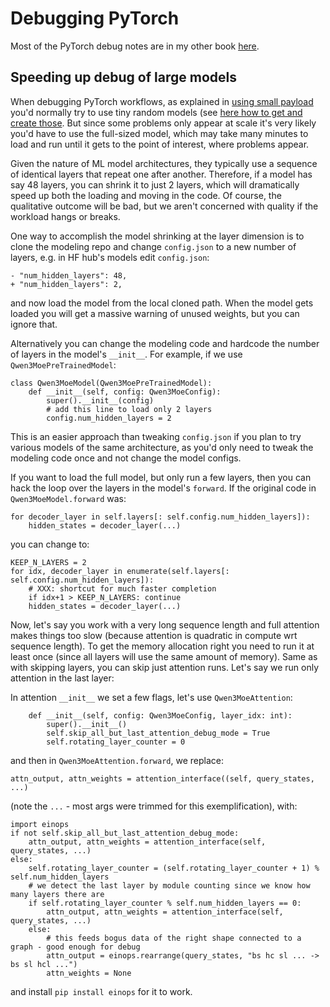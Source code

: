 # Debugging PyTorch

Most of the PyTorch debug notes are in my other book [here](https://github.com/stas00/ml-engineering/blob/master/debug/pytorch.md).

## Speeding up debug of large models

When debugging PyTorch workflows, as explained in [using small payload](../methodology#2-small-payload) you'd normally try to use tiny random models (see [here how to get and create those](https://github.com/stas00/ml-engineering/blob/master/debug/make-tiny-models-tokenizers-datasets.md). But since some problems only appear at scale it's very likely you'd have to use the full-sized model, which may take many minutes to load and run until it gets to the point of interest, where problems appear.

Given the nature of ML model architectures, they typically use a sequence of identical layers that repeat one after another. Therefore, if a model has say 48 layers, you can shrink it to just 2 layers, which will dramatically speed up both the loading and moving in the code. Of course, the qualitative outcome will be bad, but we aren't concerned with quality if the workload hangs or breaks.

One way to accomplish the model shrinking at the layer dimension is to clone the modeling repo and change `config.json` to a new number of layers, e.g. in HF hub's models edit `config.json`:
```
- "num_hidden_layers": 48,
+ "num_hidden_layers": 2,
```
and now load the model from the local cloned path. When the model gets loaded you will get a massive warning of unused weights, but you can ignore that.

Alternatively you can change the modeling code and hardcode the number of layers in the model's `__init__`. For example, if we use `Qwen3MoePreTrainedModel`:

```
class Qwen3MoeModel(Qwen3MoePreTrainedModel):
    def __init__(self, config: Qwen3MoeConfig):
        super().__init__(config)
        # add this line to load only 2 layers
        config.num_hidden_layers = 2
```

This is an easier approach than tweaking `config.json` if you plan to try various models of the same architecture, as you'd only need to tweak the modeling code once and not change the model configs.

If you want to load the full model, but only run a few layers, then you can hack the loop over the layers in the model's `forward`. If the original code in `Qwen3MoeModel.forward` was:

```
for decoder_layer in self.layers[: self.config.num_hidden_layers]):
    hidden_states = decoder_layer(...)
```
you can change to:
```
KEEP_N_LAYERS = 2
for idx, decoder_layer in enumerate(self.layers[: self.config.num_hidden_layers]):
    # XXX: shortcut for much faster completion
    if idx+1 > KEEP_N_LAYERS: continue
    hidden_states = decoder_layer(...)
```

Now, let's say you work with a very long sequence length and full attention makes things too slow (because attention is quadratic in compute wrt sequence length). To get the memory allocation right you need to run it at least once (since all layers will use the same amount of memory). Same as with skipping layers, you can skip just attention runs. Let's say we run only attention in the last layer:

In attention `__init__` we set a few flags, let's use `Qwen3MoeAttention`:
```
    def __init__(self, config: Qwen3MoeConfig, layer_idx: int):
        super().__init__()
        self.skip_all_but_last_attention_debug_mode = True
        self.rotating_layer_counter = 0
```

and then in `Qwen3MoeAttention.forward`, we replace:
```
attn_output, attn_weights = attention_interface((self, query_states, ...)
```
(note the `...` - most args were trimmed for this exemplification), with:
```
import einops
if not self.skip_all_but_last_attention_debug_mode:
    attn_output, attn_weights = attention_interface(self, query_states, ...)
else:
    self.rotating_layer_counter = (self.rotating_layer_counter + 1) % self.num_hidden_layers
    # we detect the last layer by module counting since we know how many layers there are
    if self.rotating_layer_counter % self.num_hidden_layers == 0:
        attn_output, attn_weights = attention_interface(self, query_states, ...)
    else:
        # this feeds bogus data of the right shape connected to a graph - good enough for debug
        attn_output = einops.rearrange(query_states, "bs hc sl ... -> bs sl hcl ...")
        attn_weights = None
```
and install `pip install einops` for it to work.
